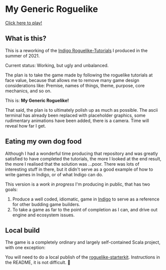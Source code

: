 # My Generic Roguelike

[Click here to play!](https://davesmith00000.github.io/roguelike/)

## What is this?

This is a reworking of the [Indigo Roguelike-Tutorials](https://github.com/davesmith00000/roguelike-tutorial) I produced in the summer of 2021.

Current status: Working, but ugly and unbalanced.

The plan is to take the game made by following the roguelike tutorials at face value, because that allows me to remove many game design considerations like: Premise, names of things, theme, purpose, core mechanics, and so on.

This is: **My Generic Roguelike!**

That said, the plan is to ultimately polish up as much as possible. The ascii terminal has already been replaced with placeholder graphics, some rudimentary animations have been added, there is a camera. Time will reveal how far I get.

## Eating my own dog food

Although I had a wonderful time producing that repository and was greatly satisfied to have completed the tutorials, the more I looked at the end result, the more I realised that the solution was ...poor. There was lots of interesting stuff in there, but it didn't serve as a good example of how to write games in Indigo, or of what Indigo can do.

This version is a _work in progress_ I'm producing in public, that has two goals:

1. Produce a well coded, idiomatic, game in [Indigo](https://indigoengine.io/) to serve as a reference for other budding game builders.
2. To take a game as far to the point of completion as I can, and drive out engine and ecosystem issues.

## Local build

The game is a completely ordinary and largely self-contained Scala project, with one exception:

You will need to do a local publish of the [roguelike-starterkit](https://github.com/PurpleKingdomGames/roguelike-starterkit). Instructions in the README, it is not difficult. 🙂
